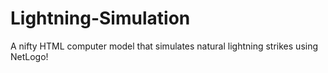 # Lightning-Simulation
A nifty HTML computer model that simulates natural lightning strikes using NetLogo!
